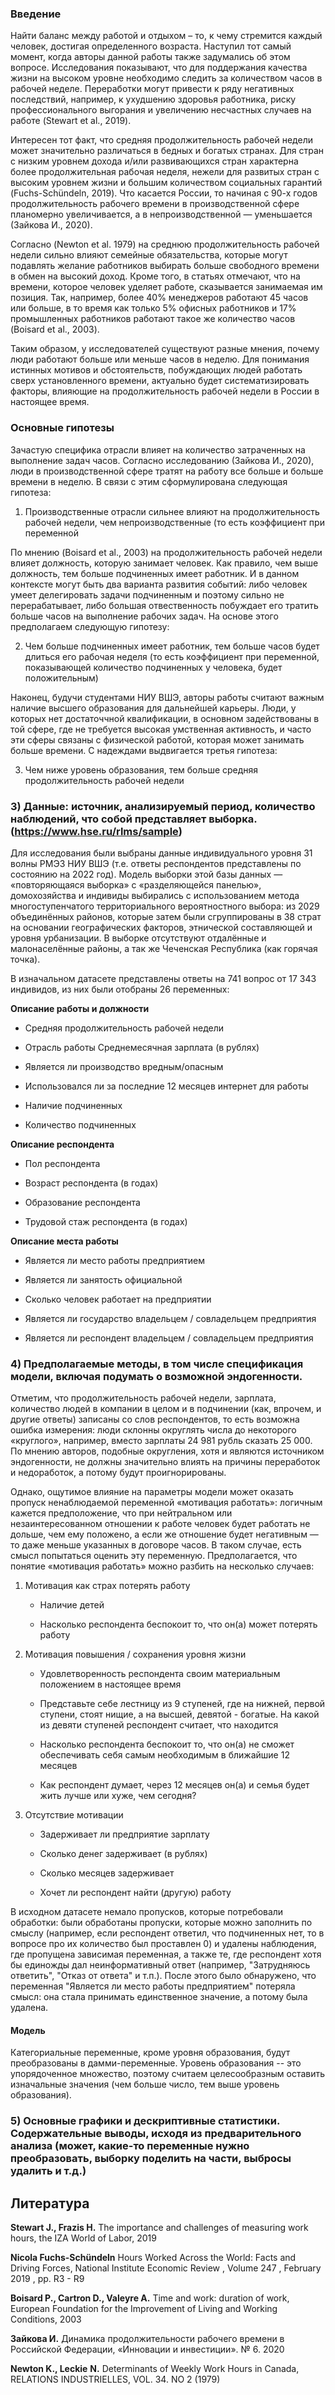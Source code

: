 
### **Введение**

Найти баланс между работой и отдыхом – то, к чему стремится каждый
человек, достигая определенного возраста. Наступил тот самый момент,
когда авторы данной работы также задумались об этом вопросе.
Исследования показывают, что для поддержания качества жизни на высоком
уровне необходимо следить за количеством часов в рабочей неделе.
Переработки могут привести к ряду негативных последствий, например, к
ухудшению здоровья работника, риску профессионального выгорания и
увеличению несчастных случаев на работе (Stewart et al., 2019).

Интересен тот факт, что средняя продолжительность рабочей недели может
значительно различаться в бедных и богатых странах. Для стран с низким
уровнем дохода и/или развивающихся стран характерна более
продолжительная рабочая неделя, нежели для развитых стран с высоким
уровнем жизни и большим количеством социальных гарантий
(Fuchs-Schündeln, 2019). Что касается России, то начиная с 90-х годов
продолжительность рабочего времени в производственной сфере планомерно
увеличивается, а в непроизводственной — уменьшается (Зайкова И., 2020).

Согласно (Newton et al. 1979) на среднюю продолжительность рабочей
недели сильно влияют семейные обязательства, которые могут подавлять
желание работников выбирать больше свободного времени в обмен на высокий
доход. Кроме того, в статьях отмечают, что на времени, которое человек
уделяет работе, сказывается занимаемая им позиция. Так, например, более
40% менеджеров работают 45 часов или больше, в то время как только 5%
офисных работников и 17% промышленных работников работают такое же
количество часов (Boisard et al., 2003).

Таким образом, у исследователей существуют разные мнения, почему люди
работают больше или меньше часов в неделю. Для понимания истинных
мотивов и обстоятельств, побуждающих людей работать сверх установленного
времени, актуально будет систематизировать факторы, влияющие на
продолжительность рабочей недели в России в настоящее время.

### **Основные гипотезы**

Зачастую специфика отрасли влияет на количество затраченных на
выполнение задач часов. Согласно исследованию (Зайкова И., 2020), люди в
производственной сфере тратят на работу все больше и больше времени в
неделю. В связи с этим сформулирована следующая гипотеза:

1.  Производственные отрасли сильнее влияют на продолжительность рабочей
    недели, чем непроизводственные (то есть коэффициент при переменной

По мнению (Boisard et al., 2003) на продолжительность рабочей недели
влияет должность, которую занимает человек. Как правило, чем выше
должность, тем больше подчиненных имеет работник. И в данном контексте
могут быть два варианта развития событий: либо человек умеет
делегировать задачи подчиненным и поэтому сильно не перерабатывает, либо
большая отвественность побуждает его тратить больше часов на выполнение
рабочих задач. На основе этого предполагаем следующую гипотезу:

2.  Чем больше подчиненных имеет работник, тем больше часов будет
    длиться его рабочая неделя (то есть коэффициент при переменной,
    показывающей количество подчиненных у человека, будет положительным)

Наконец, будучи студентами НИУ ВШЭ, авторы работы считают важным наличие
высшего образования для дальнейшей карьеры. Люди, у которых нет
достаточчной квалификации, в основном задействованы в той сфере, где не
требуется высокая умственная активность, и часто эти сферы связаны с
физической работой, которая может занимать больше времени. С надеждами
выдвигается третья гипотеза:

3.  Чем ниже уровень образования, тем больше средняя продолжительность
    рабочей недели

### 3) Данные: источник, анализируемый период, количество наблюдений, что собой представляет выборка. (<https://www.hse.ru/rlms/sample>)

Для исследования были выбраны данные индивидуального уровня 31 волны РМЭЗ НИУ ВШЭ (т.е. ответы респондентов представлены по состоянию на 2022 год). Модель выборки этой базы данных — «повторяющаяся выборка» с «разделяющейся панелью», домохозяйства и индивиды выбирались с использованием метода многоступенчатого территориального вероятностного выбора: из 2029 объединённых районов, которые затем были сгруппированы в 38 страт на основании географических факторов, этнической составляющей и уровня урбанизации. В выборке отсутствуют отдалённые и малонаселённые районы, а так же Чеченская Республика (как горячая точка).

В изначальном датасете представлены ответы на 741 вопрос от 17 343 индивидов, из них были отобраны 26 переменных:

**Описание работы и должности**

-   Средняя продолжительность рабочей недели

-   Отрасль работы Среднемесячная зарплата (в рублях)

-   Является ли производство вредным/опасным

-   Использовался ли за последние 12 месяцев интернет для работы

-   Наличие подчиненных

-   Количество подчиненных

**Описание респондента**

-   Пол респондента

-   Возраст респондента (в годах)

-   Образование респондента

-   Трудовой стаж респондента (в годах)

**Описание места работы**

-   Является ли место работы предприятием

-   Является ли занятость официальной

-   Сколько человек работает на предприятии

-   Является ли государство владельцем / совладельцем предприятия

-   Является ли респондент владельцем / совладельцем предприятия

### 4) Предполагаемые методы, в том числе спецификация модели, включая подумать о возможной эндогенности.

Отметим, что продолжительность рабочей недели, зарплата, количество людей в компании в целом и в подчинении (как, впрочем, и другие ответы) записаны со слов респондентов, то есть возможна ошибка измерения: люди склонны округлять числа до некоторого «круглого», например, вместо зарплаты 24 981 рубль сказать 25 000. По мнению авторов, подобные округления, хотя и являются источником эндогенности, не должны значительно влиять на причины переработок и недоработок, а потому будут проигнорированы. 

Однако, ощутимое влияние на параметры модели может оказать пропуск ненаблюдаемой переменной «мотивация работать»: логичным кажется предположение, что при нейтральном или незаинтересованном отношении к работе человек будет работать не дольше, чем ему положено, а если же отношение будет негативным — то даже меньше указанных в договоре часов. В таком случае, есть смысл попытаться оценить эту переменную. Предполагается, что понятие «мотивация работать» можно разбить на несколько случаев:

1.  Мотивация как страх потерять работу

    -   Наличие детей

    -   Насколько респондента беспокоит то, что он(а) может потерять работу

2.  Мотивация повышения / сохранения уровня жизни

    -   Удовлетворенность респондента своим материальным положением в настоящее время

    -   Представьте себе лестницу из 9 ступеней, где на нижней, первой ступени, стоят нищие, а на высшей, девятой - богатые. На какой из девяти ступеней респондент считает, что находится

    -   Насколько респондента беспокоит то, что он(а) не сможет обеспечивать себя самым необходимым в ближайшие 12 месяцев

    -   Как респондент думает, через 12 месяцев он(а) и семья будет жить лучше или хуже, чем сегодня?

3.  Отсутствие мотивации

    -   Задерживает ли предприятие зарплату

    -   Сколько денег задерживает (в рублях)

    -   Сколько месяцев задерживает

    -   Хочет ли респондент найти (другую) работу

В исходном датасете немало пропусков, которые потребовали обработки: были обработаны пропуски, которые можно заполнить по смыслу (например, если респондент ответил, что подчиненных нет, то в вопросе про их количество был проставлен 0) и удалены наблюдения, где пропущена зависимая переменная, а также те, где респондент хотя бы единожды дал неинформативный ответ (например, "Затрудняюсь ответить", "Отказ от ответа" и т.п.). После этого было обнаружено, что переменная "Является ли место работы предприятием" потеряла смысл: она стала принимать единственное значение, а потому была удалена.

#### Модель

Категориальные переменные, кроме уровня образования, будут преобразованы в дамми-переменные. Уровень образования -- это упорядоченное множество, поэтому считаем целесообразным оставить изначальные значения (чем больше число, тем выше уровень образования). 


### 5) Основные графики и дескриптивные статистики. Содержательные выводы, исходя из предварительного анализа (может, какие-то переменные нужно преобразовать, выборку поделить на части, выбросы удалить и т.д.)


## Литература

**Stewart J., Frazis H.** The importance and challenges of measuring
work hours, the IZA World of Labor, 2019

**Nicola Fuchs-Schündeln** Hours Worked Across the World: Facts and
Driving Forces, National Institute Economic Review , Volume 247 ,
February 2019 , pp. R3 - R9

**Boisard P., Cartron D., Valeyre A.** Time and work: duration of work,
European Foundation for the Improvement of Living and Working
Conditions, 2003

**Зайкова И.** Динамика продолжительности рабочего времени в Российской
Федерации, «Инновации и инвестиции». № 6. 2020

**Newton K., Leckie** **N.** Determinants of Weekly Work Hours in
Canada, RELATIONS INDUSTRIELLES, VOL. 34. NO 2 (1979)

